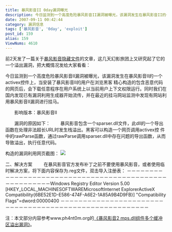 ```yaml
---
title: 暴风影音II 0day漏洞曝光
description: 今日监测到一个高度危险暴风影音II漏洞被曝光，该漏洞发生在暴风影音II的一个activex控件上，当安装了暴风影音II的用户在浏览黑客精心构造的包含恶意代码的网页后，会下载任意程序在用户系统上以当前用户上下文权限运行。同时我们在国内发现已有漏洞利用生成器开始流传，并在最近的挂马网站监测中发现有网站利用暴风影音II漏洞进行挂马。 　　影响版本：暴风影音II 　　漏洞的原因如下：　　暴风影音包含一个sparser.dll文件，此dll的一个导出函数在处理非法超长URL时发生栈溢出。黑客可以构造一个网页调用activex控件中的rawParse函数，通过rawParse调用sparser.dll中存在问题的导出函数，从而导致溢出，执行任意代码。
date: 2007-09-11 00:42:44
category: 漏洞信息
tags: ['暴风影音', '0day', 'exploit']
post_id: 159
alias: 159
ViewNums: 4610
---
```


前2天发了一篇关于[暴风影音隐藏文件](/blog/146a)的文章，这几天幻影旅团上又研究起了它的一个溢出漏洞，把大概情况发给大家看看：

今日监测到一个高度危险暴风影音II漏洞被曝光，该漏洞发生在暴风影音II的一个activex控件上，当安装了暴风影音II的用户在浏览黑客 精心构造的包含恶意代码的网页后，会下载任意程序在用户系统上以当前用户上下文权限运行。同时我们在国内发现已有漏洞利用生成器开始流传，并在最近的挂马网站监测中发现有网站利用暴风影音II漏洞进行挂马。

　　影响版本：暴风影音II

　　漏洞的原因如下：
　　暴风影音包含一个sparser.dll文件，此dll的一个导出函数在处理非法超长URL时发生栈溢出。黑客可以构造一个网页调用activex控 件中的rawParse函数，通过rawParse调用sparser.dll中存在问题的导出函数，从而导致溢出，执行任意代码。

构造的漏洞利用网页截图：
![](http://dswlab.com/vir/img/baofeng.jpg)

二、解决方案
　　 在暴风影音官方发布补丁之前不要使用暴风影音，或者使用临时解决方案，将下面内容保存为.reg文件，双击导入注册表：
－－－－－－－－－－－－－－－－－－－－－－－－－－－－－－－－－－－－－－－－－－－－－－－－－－－－－－Windows Registry Editor Version 5.00
[HKEY_LOCAL_MACHINESOFTWAREMicrosoftInternet ExplorerActiveX Compatibility{6BE52E1D-E586-474F-A6E2-1A85A9B4D9FB}]
"Compatibility Flags"=dword:00000400
－－－－－－－－－－－－－－－－－－－－－－－－－－－－－－－－－－－－－－－－－－－－－－－－－－－－－－－

注：本文部分内容参考www.ph4nt0m.org的[《暴风影音2 mps.dll组件多个缓冲区溢出漏洞》](http://pstgroup.blogspot.com/2007/09/advisory2-mpsdll.html)。
